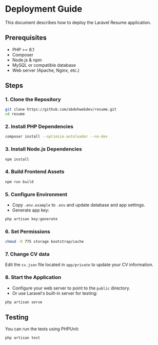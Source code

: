 # Deployment Guide

This document describes how to deploy the Laravel Resume application.

## Prerequisites
- PHP >= 8.1
- Composer
- Node.js & npm
- MySQL or compatible database
- Web server (Apache, Nginx, etc.)

## Steps

### 1. Clone the Repository
```bash
git clone https://github.com/abdohwebdev/resume.git
cd resume
```

### 2. Install PHP Dependencies
```bash
composer install --optimize-autoloader --no-dev
```

### 3. Install Node.js Dependencies
```bash
npm install
```

### 4. Build Frontend Assets
```bash
npm run build
```

### 5. Configure Environment
- Copy `.env.example` to `.env` and update database and app settings.
- Generate app key:
```bash
php artisan key:generate
```

### 6. Set Permissions
```bash
chmod -R 775 storage bootstrap/cache
```
### 7. Change CV data
Edit the `cv.json` file located in `app/private` to update your CV information.

### 8. Start the Application
- Configure your web server to point to the `public` directory.
- Or use Laravel's built-in server for testing:
```bash
php artisan serve
```

## Testing
You can run the tests using PHPUnit:
```bash
php artisan test
```